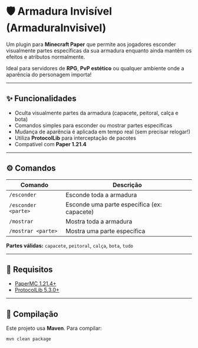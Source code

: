 # 🛡️ Armadura Invisível (ArmaduraInvisivel)

Um plugin para **Minecraft Paper** que permite aos jogadores esconder visualmente partes específicas da sua armadura enquanto ainda mantêm os efeitos e atributos normalmente.

Ideal para servidores de **RPG**, **PvP estético** ou qualquer ambiente onde a aparência do personagem importa!

---

## ✨ Funcionalidades

- Oculta visualmente partes da armadura (capacete, peitoral, calça e bota)
- Comandos simples para esconder ou mostrar partes específicas
- Mudança de aparência é aplicada em tempo real (sem precisar relogar!)
- Utiliza **ProtocolLib** para interceptação de pacotes
- Compatível com **Paper 1.21.4**

---

## ⚙️ Comandos

| Comando                | Descrição                                      |
|------------------------|-----------------------------------------------|
| `/esconder`            | Esconde toda a armadura                       |
| `/esconder <parte>`    | Esconde uma parte específica (ex: capacete)   |
| `/mostrar`             | Mostra toda a armadura                        |
| `/mostrar <parte>`     | Mostra uma parte específica                   |

**Partes válidas:** `capacete`, `peitoral`, `calça`, `bota`, `tudo`

---

## 🧩 Requisitos

- [PaperMC 1.21.4+](https://papermc.io/)
- [ProtocolLib 5.3.0+](https://www.spigotmc.org/resources/protocollib.1997/)

---

## 🧪 Compilação

Este projeto usa **Maven**. Para compilar:

```bash
mvn clean package
